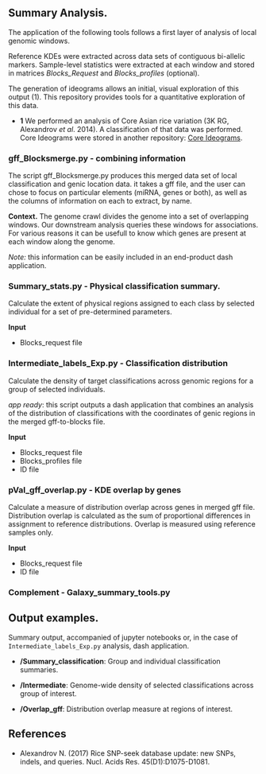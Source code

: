 
## Summary Analysis.

The application of the following tools follows a first layer of analysis of local genomic windows.

Reference KDEs were extracted across data sets of contiguous bi-allelic markers. Sample-level statistics
were extracted at each window and stored in matrices *Blocks_Request* and *Blocks_profiles* (optional).

The generation of ideograms allows an initial, visual exploration of this output (1). This repository 
provides tools for a quantitative exploration of this data.

- **1** We performed an analysis of Core Asian rice variation (3K RG, Alexandrov *et al*. 2014). A classification
of that data was performed. Core Ideograms were stored in another repository: [Core Ideograms](https://imgur.com/a/lpD0r31).

### gff_Blocksmerge.py - combining information 

The script gff_Blocksmerge.py produces this merged data set of local classification and genic location data. it takes a gff file, 
and the user can chose to focus on particular elements (miRNA, genes or both), as well as the columns of information on each 
to extract, by name.

**Context.** The genome crawl divides the genome into a set of overlapping windows. Our downstream analysis queries these windows for associations. 
For various reasons it can be usefull to know which genes are present at each window along the genome. 

*Note:* this information can be easily included in an end-product dash application.


### Summary_stats.py - Physical classification summary.

Calculate the extent of physical regions assigned to each class by selected individual for a set of pre-determined
parameters.

**Input**
- Blocks_request file

### Intermediate_labels_Exp.py - Classification distribution

Calculate the density of target classifications across genomic regions for a group of selected individuals.

*app ready*: this script outputs a dash application that combines an analysis of the distribution of classifications
with the coordinates of genic regions in the merged gff-to-blocks file.

**Input**
- Blocks_request file
- Blocks_profiles file
- ID file

### pVal_gff_overlap.py - KDE overlap by genes

Calculate a measure of distribution overlap across genes in merged gff file. Distribution overlap is calculated
as the sum of proportional differences in assignment to reference distributions. Overlap is measured using 
reference samples only. 

**Input**
- Blocks_request file
- ID file

### Complement - Galaxy_summary_tools.py

## Output examples.

Summary output, accompanied of jupyter notebooks or, in the case of `Intermediate_labels_Exp.py` analysis, dash application.

- **/Summary_classification**: Group and individual classification summaries.

- **/Intermediate**: Genome-wide density of selected classifications across group of interest.

- **/Overlap_gff**: Distribution overlap measure at regions of interest.


## References

- Alexandrov N. (2017) Rice SNP-seek database update: new SNPs, indels, and queries. Nucl. Acids Res. 45(D1):D1075-D1081.